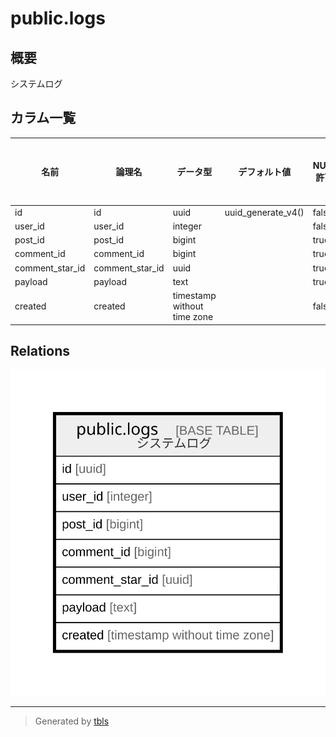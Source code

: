 # public.logs

## 概要

システムログ

## カラム一覧

| 名前 | 論理名 | データ型 | デフォルト値 | NULL許可 | 子テーブル | 親テーブル | コメント |
| ---- | ------ | -------- | ------------ | -------- | ---------- | ---------- | -------- |
| id | id | uuid | uuid_generate_v4() | false |  |  |  |
| user_id | user_id | integer |  | false |  |  |  |
| post_id | post_id | bigint |  | true |  |  |  |
| comment_id | comment_id | bigint |  | true |  |  |  |
| comment_star_id | comment_star_id | uuid |  | true |  |  |  |
| payload | payload | text |  | true |  |  |  |
| created | created | timestamp without time zone |  | false |  |  |  |

## Relations

![er](public.logs.svg)

---

> Generated by [tbls](https://github.com/k1LoW/tbls)
